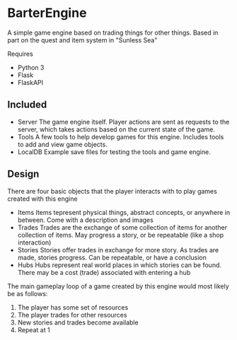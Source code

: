 # BarterEngine
A simple game engine based on trading things for other things. Based in part on the quest and item system in "Sunless Sea"

Requires
- Python 3
- Flask
- FlaskAPI

## Included

- Server
  The game engine itself. Player actions are sent as requests to the server, which takes actions based on the current state of the game.
- Tools
  A few tools to help develop games for this engine. Includes tools to add and view game objects.
- LocalDB
  Example save files for testing the tools and game engine.

## Design

There are four basic objects that the player interacts with to play games created with this engine

- Items
  Items tepresent physical things, abstract concepts, or anywhere in between. Come with a description and images
- Trades
  Trades are the exchange of some collection of items for another collection of items. May progress a story, or be repeatable (like a shop interaction)
- Stories
  Stories offer trades in exchange for more story. As trades are made, stories progress. Can be repeatable, or have a conclusion
- Hubs
  Hubs represent real world places in which stories can be found. There may be a cost (trade) associated with entering a hub

The main gameplay loop of a game created by this engine would most likely be as follows:
1. The player has some set of resources
2. The player trades for other resources
3. New stories and trades become available
4. Repeat at 1
